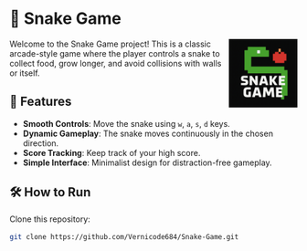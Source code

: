 # 🐍 Snake Game

<img align="right" src="Snake Game.png" alt="Snake Game Logo" width="120" />

Welcome to the Snake Game project! This is a classic arcade-style game where the player controls a snake to collect food, grow longer, and avoid collisions with walls or itself.

## 🚀 Features
- **Smooth Controls**: Move the snake using `w`, `a`, `s`, `d` keys.
- **Dynamic Gameplay**: The snake moves continuously in the chosen direction.
- **Score Tracking**: Keep track of your high score.
- **Simple Interface**: Minimalist design for distraction-free gameplay.

## 🛠️ How to Run

Clone this repository:

```bash
git clone https://github.com/Vernicode684/Snake-Game.git

